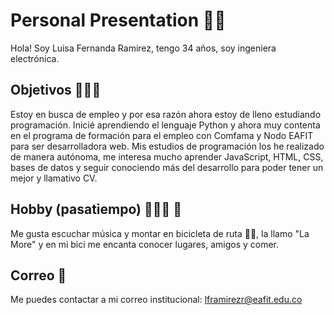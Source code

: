 # Personal Presentation 👋🏻
Hola! Soy Luisa Fernanda Ramirez, tengo 34 años, soy ingeniera electrónica.

## Objetivos 👩🏻‍💻
Estoy en busca de empleo y por esa razón ahora estoy de lleno estudiando programación.
Inicié aprendiendo el lenguaje Python y ahora muy contenta en el programa de formación para el empleo con Comfama y Nodo EAFIT para ser desarrolladora web.
Mis estudios de programación los he realizado de manera autónoma, me interesa mucho aprender JavaScript, HTML, CSS, bases de datos y seguir conociendo más del desarrollo
para poder tener un mejor y llamativo CV.

## Hobby (pasatiempo) 🚴🏻‍♀️ 🎵
Me gusta escuchar música y montar en bicicleta de ruta 🚴‍♀️, la llamo "La More" y en mi bici me encanta conocer lugares, amigos y comer.

## Correo 📧
Me puedes contactar a mi correo institucional: lframirezr@eafit.edu.co
